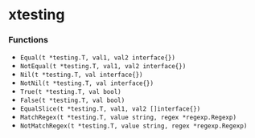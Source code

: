 # xtesting

### Functions

+ `Equal(t *testing.T, val1, val2 interface{})`
+ `NotEqual(t *testing.T, val1, val2 interface{})`
+ `Nil(t *testing.T, val interface{})`
+ `NotNil(t *testing.T, val interface{})`
+ `True(t *testing.T, val bool)`
+ `False(t *testing.T, val bool)`
+ `EqualSlice(t *testing.T, val1, val2 []interface{})`
+ `MatchRegex(t *testing.T, value string, regex *regexp.Regexp)`
+ `NotMatchRegex(t *testing.T, value string, regex *regexp.Regexp)`
